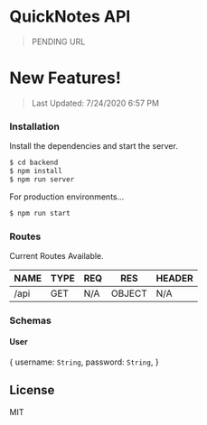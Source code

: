 # QuickNotes API

> PENDING URL

# New Features!

> Last Updated: 7/24/2020 6:57 PM

### Installation

Install the dependencies and start the server.

```sh
$ cd backend
$ npm install
$ npm run server
```

For production environments...

```sh
$ npm run start
```

### Routes

Current Routes Available.

| NAME | TYPE | REQ | RES    | HEADER |
| ---- | ---- | --- | ------ | ------ |
| /api | GET  | N/A | OBJECT | N/A    |

### Schemas

#### User

{
username: `String`,
password: `String`,
}

## License

MIT
